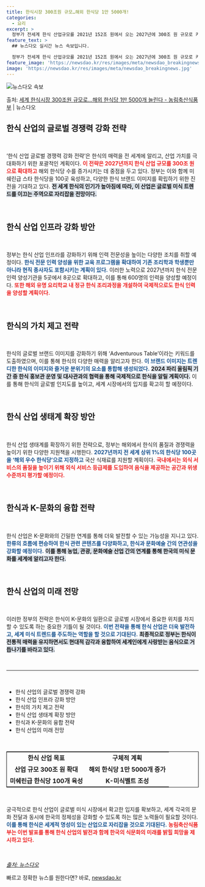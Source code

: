 ```yaml
---
title: 한식시장 300조원 규모…해외 한식당 1만 5000개!
categories:
  - 요리
excerpt: >
  정부가 전세계 한식 산업규모를 2021년 152조 원에서 오는 2027년에 300조 원 규모로 키우기로 했다…
feature_text: >
  ## 뉴스다오 실시간 뉴스 속보입니다.

  정부가 전세계 한식 산업규모를 2021년 152조 원에서 오는 2027년에 300조 원 규모로 키우기로 했다…
feature_image: 'https://newsdao.kr/res/images/meta/newsdao_breakingnews.jpg'
image: 'https://newsdao.kr/res/images/meta/newsdao_breakingnews.jpg'
---
```


![뉴스다오 속보](https://newsdao.kr/res/images/meta/newsdao_breakingnews.jpg)

<p>출처: <a href="https://newsdao.kr/3101" rel="dofollow">세계 한식시장 300조원 규모로…해외 한식당 1만 5000개 늘린다 - 농림축산식품부</a> | 뉴스다오</p>

<h2 data-ke-size="size26">한식 산업의 글로벌 경쟁력 강화 전략</h2>

<p data-ke-size="size16">&nbsp;</p>

‘한식 산업 글로벌 경쟁력 강화 전략’은 한식의 매력을 전 세계에 알리고, 산업 가치를 극대화하기 위한 포괄적인 계획이다. <b><span style="color: #ee2323;">이 전략은 2027년까지 한식 산업 규모를 300조 원으로 확대하고</span></b> 해외 한식당 수를 증가시키는 데 중점을 두고 있다. 정부는 이와 함께 미쉐린급 스타 한식당을 100곳 육성하고, 다양한 한식 브랜드 이미지를 확립하기 위한 진전을 기대하고 있다. <b><span style="background-color: #21538527;">전 세계 한식의 인기가 높아짐에 따라, 이 산업은 글로벌 미식 트렌드를 이끄는 주역으로 자리잡을 전망이다.</span></b> 

<p data-ke-size="size16">&nbsp;</p>

<h2 data-ke-size="size26">한식 산업 인프라 강화 방안</h2>

<p data-ke-size="size16">&nbsp;</p>

정부는 한식 산업 인프라를 강화하기 위해 인력 전문성을 높이는 다양한 조치를 취할 예정이다. <b><span style="color: #1a5490;">한식 전문 인력 양성을 위한 교육 프로그램을 확대하여 기존 조리학과 학생뿐만 아니라 현직 종사자도 포함시키는 계획이 있다.</span></b> 이러한 노력으로 2027년까지 한식 전문 인력 양성기관을 5곳에서 8곳으로 확대하고, 이를 통해 600명의 인력을 양성할 예정이다. <b><span style="color: #ee2323;">또한 해외 유명 요리학교 내 정규 한식 조리과정을 개설하여 국제적으로도 한식 인력을 양성할 계획이다.</span></b>

<p data-ke-size="size16">&nbsp;</p>

<h2 data-ke-size="size26">한식의 가치 제고 전략</h2>

<p data-ke-size="size16">&nbsp;</p>

한식의 글로벌 브랜드 이미지를 강화하기 위해 ‘Adventurous Table’이라는 키워드를 도출하였으며, 이를 통해 한식의 다양한 매력을 알리고자 한다. <b><span style="color: #1a5490;">이 브랜드 이미지는 트렌디한 한식의 이미지와 즐거운 분위기의 요소를 통합해 생성되었다.</span></b> <b><span style="background-color:#21538527;">2024 파리 올림픽 기간 중 한식 홍보관 운영 및 대사관과의 협력을 통해 국제적으로 한식을 알릴 계획이다.</span></b> 이를 통해 한식의 글로벌 인지도를 높이고, 세계 시장에서의 입지를 확고히 할 예정이다.

<p data-ke-size="size16">&nbsp;</p>

<h2 data-ke-size="size26">한식 산업 생태계 확장 방안</h2>

<p data-ke-size="size16">&nbsp;</p>

한식 산업 생태계를 확장하기 위한 전략으로, 정부는 해외에서 한식의 품질과 경쟁력을 높이기 위한 다양한 지원책을 시행한다. <b><span style="color: #1a5490;">2027년까지 전 세계 상위 1%의 한식당 100곳을 ‘해외 우수 한식당’으로 지정하고</span></b> 국산 식재료를 지원할 계획이다. <b><span style="color: #ee2323;">국내에서는 외식 서비스의 품질을 높이기 위해 외식 서비스 등급제를 도입하여 음식을 제공하는 공간과 위생 수준까지 평가할 예정이다.</span></b>

<p data-ke-size="size16">&nbsp;</p>

<h2 data-ke-size="size26">한식과 K-문화의 융합 전략</h2>

<p data-ke-size="size16">&nbsp;</p>

한식 산업은 K-문화와의 긴밀한 연계를 통해 더욱 발전할 수 있는 가능성을 지니고 있다. <b><span style="color: #1a5490;">한류의 흐름에 편승하여 한식 관련 콘텐츠를 다양화하고, 한식과 문화예술 간의 연관성을 강화할 예정이다.</span></b> <b><span style="background-color: #21538527;">이를 통해 농업, 관광, 문화예술 산업 간의 연계를 통해 한국의 미식 문화를 세계에 알리고자 한다.</span></b>

<p data-ke-size="size16">&nbsp;</p>

<h2 data-ke-size="size26">한식 산업의 미래 전망</h2>

<p data-ke-size="size16">&nbsp;</p>

이러한 정부의 전략은 한식이 K-문화의 일환으로 글로벌 시장에서 중요한 위치를 차지할 수 있도록 하는 중요한 기틀이 될 것이다. <b><span style="color: #1a5490;">이번 전략을 통해 한식 산업은 더욱 발전하고, 세계 미식 트렌드를 주도하는 역할을 할 것으로 기대된다.</span></b> <b><span style="background-color: #21538527;">최종적으로 정부는 한식이 전통적 매력을 유지하면서도 현대적 감각과 융합하여 세계인에게 사랑받는 음식으로 거듭나기를 바라고 있다.</span></b>

<p data-ke-size="size16">&nbsp;</p>

<hr>

<p data-ke-size="size16">&nbsp;</p>

<ul>
    <li>한식 산업의 글로벌 경쟁력 강화</li>
    <li>한식 산업 인프라 강화 방안</li>
    <li>한식의 가치 제고 전략</li>
    <li>한식 산업 생태계 확장 방안</li>
    <li>한식과 K-문화의 융합 전략</li>
    <li>한식 산업의 미래 전망</li>
</ul>
  
<p data-ke-size="size16">&nbsp;</p>

<table style="width: 100%; border-collapse: collapse; border: 1px solid black;">
    <tbody>
        <tr>
            <td style="text-align: center; height: 30px;"><b>한식 산업 목표</b></td>
            <td style="text-align: center; height: 30px;"><b>구체적 계획</b></td>
        </tr>
        <tr>
            <td style="text-align: center; height: 30px;"><b>산업 규모 300조 원 확대</b></td>
            <td style="text-align: center; height: 30px;"><b>해외 한식당 1만 5000개 증가</b></td>
        </tr>
        <tr>
            <td style="text-align: center; height: 30px;"><b>미쉐린급 한식당 100개 육성</b></td>
            <td style="text-align: center; height: 30px;"><b>K-미식벨트 조성</b></td>
        </tr>
    </tbody>
</table>

<p data-ke-size="size16">&nbsp;</p>

궁극적으로 한식 산업이 글로벌 미식 시장에서 확고한 입지를 확보하고, 세계 각국의 문화 전달과 동시에 한국의 정체성을 강화할 수 있도록 하는 많은 노력들이 필요할 것이다. <b><span style="color: #1a5490;">이를 통해 한식은 세계적 명성이 있는 산업으로 자리잡을 것으로 기대된다.</span></b> <b><span style="color: #ee2323;">농림축산식품부는 이번 발표를 통해 한식 산업의 발전과 함께 한국의 식문화의 미래를 밝힐 희망을 제시하고 있다.</span></b>  

<p data-ke-size="size16">&nbsp;</p>  

<em><a href="https://newsdao.kr/3101">출처: 뉴스다오</a></em> 

빠르고 정확한 뉴스를 원한다면? 바로, <a href="https://newsdao.kr" rel="dofollow">newsdao.kr</a>


